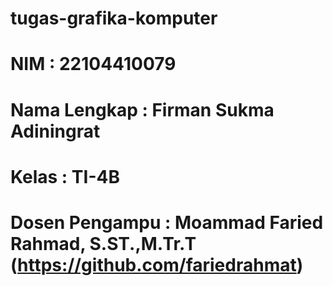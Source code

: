# tugas-grafika-komputer
# NIM : 22104410079
# Nama Lengkap : Firman Sukma Adiningrat
# Kelas : TI-4B
# Dosen Pengampu : Moammad Faried Rahmad, S.ST.,M.Tr.T (https://github.com/fariedrahmat)
